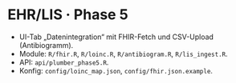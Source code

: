 
# EHR/LIS · Phase 5
- UI-Tab „Datenintegration“ mit FHIR-Fetch und CSV-Upload (Antibiogramm).
- Module: `R/fhir.R`, `R/loinc.R`, `R/antibiogram.R`, `R/lis_ingest.R`.
- API: `api/plumber_phase5.R`.
- Konfig: `config/loinc_map.json`, `config/fhir.json.example`.
